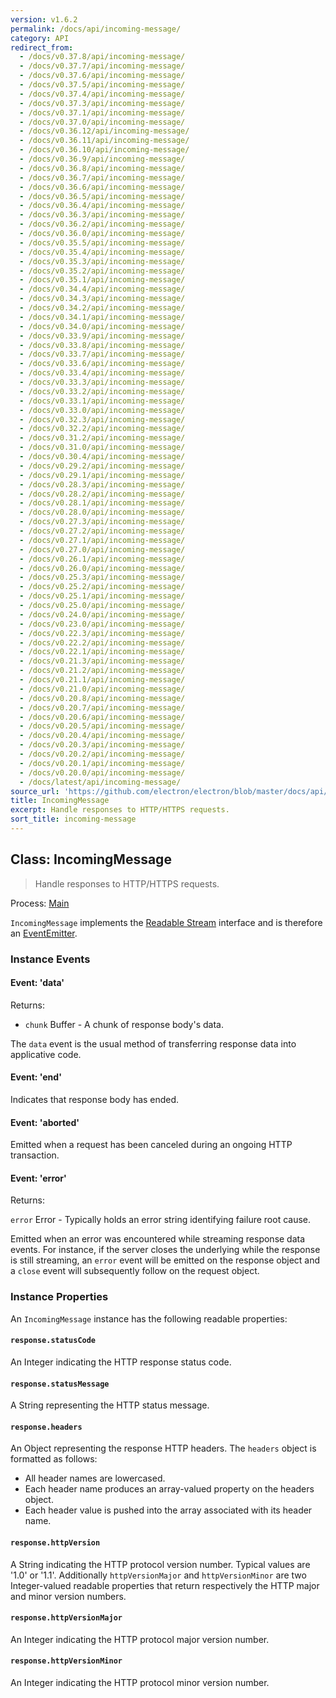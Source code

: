 ```yaml
---
version: v1.6.2
permalink: /docs/api/incoming-message/
category: API
redirect_from:
  - /docs/v0.37.8/api/incoming-message/
  - /docs/v0.37.7/api/incoming-message/
  - /docs/v0.37.6/api/incoming-message/
  - /docs/v0.37.5/api/incoming-message/
  - /docs/v0.37.4/api/incoming-message/
  - /docs/v0.37.3/api/incoming-message/
  - /docs/v0.37.1/api/incoming-message/
  - /docs/v0.37.0/api/incoming-message/
  - /docs/v0.36.12/api/incoming-message/
  - /docs/v0.36.11/api/incoming-message/
  - /docs/v0.36.10/api/incoming-message/
  - /docs/v0.36.9/api/incoming-message/
  - /docs/v0.36.8/api/incoming-message/
  - /docs/v0.36.7/api/incoming-message/
  - /docs/v0.36.6/api/incoming-message/
  - /docs/v0.36.5/api/incoming-message/
  - /docs/v0.36.4/api/incoming-message/
  - /docs/v0.36.3/api/incoming-message/
  - /docs/v0.36.2/api/incoming-message/
  - /docs/v0.36.0/api/incoming-message/
  - /docs/v0.35.5/api/incoming-message/
  - /docs/v0.35.4/api/incoming-message/
  - /docs/v0.35.3/api/incoming-message/
  - /docs/v0.35.2/api/incoming-message/
  - /docs/v0.35.1/api/incoming-message/
  - /docs/v0.34.4/api/incoming-message/
  - /docs/v0.34.3/api/incoming-message/
  - /docs/v0.34.2/api/incoming-message/
  - /docs/v0.34.1/api/incoming-message/
  - /docs/v0.34.0/api/incoming-message/
  - /docs/v0.33.9/api/incoming-message/
  - /docs/v0.33.8/api/incoming-message/
  - /docs/v0.33.7/api/incoming-message/
  - /docs/v0.33.6/api/incoming-message/
  - /docs/v0.33.4/api/incoming-message/
  - /docs/v0.33.3/api/incoming-message/
  - /docs/v0.33.2/api/incoming-message/
  - /docs/v0.33.1/api/incoming-message/
  - /docs/v0.33.0/api/incoming-message/
  - /docs/v0.32.3/api/incoming-message/
  - /docs/v0.32.2/api/incoming-message/
  - /docs/v0.31.2/api/incoming-message/
  - /docs/v0.31.0/api/incoming-message/
  - /docs/v0.30.4/api/incoming-message/
  - /docs/v0.29.2/api/incoming-message/
  - /docs/v0.29.1/api/incoming-message/
  - /docs/v0.28.3/api/incoming-message/
  - /docs/v0.28.2/api/incoming-message/
  - /docs/v0.28.1/api/incoming-message/
  - /docs/v0.28.0/api/incoming-message/
  - /docs/v0.27.3/api/incoming-message/
  - /docs/v0.27.2/api/incoming-message/
  - /docs/v0.27.1/api/incoming-message/
  - /docs/v0.27.0/api/incoming-message/
  - /docs/v0.26.1/api/incoming-message/
  - /docs/v0.26.0/api/incoming-message/
  - /docs/v0.25.3/api/incoming-message/
  - /docs/v0.25.2/api/incoming-message/
  - /docs/v0.25.1/api/incoming-message/
  - /docs/v0.25.0/api/incoming-message/
  - /docs/v0.24.0/api/incoming-message/
  - /docs/v0.23.0/api/incoming-message/
  - /docs/v0.22.3/api/incoming-message/
  - /docs/v0.22.2/api/incoming-message/
  - /docs/v0.22.1/api/incoming-message/
  - /docs/v0.21.3/api/incoming-message/
  - /docs/v0.21.2/api/incoming-message/
  - /docs/v0.21.1/api/incoming-message/
  - /docs/v0.21.0/api/incoming-message/
  - /docs/v0.20.8/api/incoming-message/
  - /docs/v0.20.7/api/incoming-message/
  - /docs/v0.20.6/api/incoming-message/
  - /docs/v0.20.5/api/incoming-message/
  - /docs/v0.20.4/api/incoming-message/
  - /docs/v0.20.3/api/incoming-message/
  - /docs/v0.20.2/api/incoming-message/
  - /docs/v0.20.1/api/incoming-message/
  - /docs/v0.20.0/api/incoming-message/
  - /docs/latest/api/incoming-message/
source_url: 'https://github.com/electron/electron/blob/master/docs/api/incoming-message.md'
title: IncomingMessage
excerpt: Handle responses to HTTP/HTTPS requests.
sort_title: incoming-message
---
```




<!--


                                      ::::
                                    :o+//+o:
                                    +o    oo-
                                    :o+//oo/+o/
                                      -::-   -oo:
                                               /s/
                      -::::::::-                :s/  :::--
                  :+oo+////////+:        -:/+oo/ :s:-///++oo+:
                /o+:                -/+oo+/:-     +o-      -:+o:
               /s:              -:+o+/:           -o+         :s/
              -s/            -/oo/:                /s-         +s-
              -s/         -/oo/-                   -s/         /s-
               oo       :+o/-                       oo         oo
               -s/    :oo/                          /s-       /s-
                :s/ :oo:              -::-          /s-      /s:
                  -+o/               /ssss/         :s:    -+o-
                 :o+--               /ssss/         :s:   :o+-
                :s/  +o:              -::-          /s-   --
               -s/    :+o/-                         /s-
               oo       -+o+-                       oo
              -s/         -/oo/-                   -s/
             -+soo+:         -/oo/:                /s-      /oooo+-
             o+   :s:           -:+o+/:-          -o+      /s:  -oo
             oo:--/s:       ::      -:+oo+/:-     -/-      /s/--:o+
              :+++/-        :s:          -:/+ooo++//////++oo//+o+:
                             /s:                --::::::--
                              /s/              /s-
                               :oo:          :oo:
                                 /oo/-    -/oo/
                                   -/+oooo+/-





                   _______  _______  _______  _______  __
                  |       ||       ||       ||       ||  |
                  |  _____||_     _||   _   ||    _  ||  |
                  | |_____   |   |  |  | |  ||   |_| ||  |
                  |_____  |  |   |  |  |_|  ||    ___||__|
                   _____| |  |   |  |       ||   |     __
                  |_______|  |___|  |_______||___|    |__|


    This file is generated automatically, so it should not be edited.

    To make changes, head over to the electron/electron repository:

    https://github.com/electron/electron/blob/master/docs/api/incoming-message.md

    Thanks!

-->
## Class: IncomingMessage

> Handle responses to HTTP/HTTPS requests.

Process: [Main]({{site.baseurl}}/docs/glossary#main-process)

`IncomingMessage` implements the [Readable Stream](https://nodejs.org/api/stream.html#stream_readable_streams) interface and is therefore an [EventEmitter](https://nodejs.org/api/events.html#events_class_eventemitter).

### Instance Events

#### Event: 'data'

Returns:

*   `chunk` Buffer - A chunk of response body's data.

The `data` event is the usual method of transferring response data into applicative code.

#### Event: 'end'

Indicates that response body has ended.

#### Event: 'aborted'

Emitted when a request has been canceled during an ongoing HTTP transaction.

#### Event: 'error'

Returns:

`error` Error - Typically holds an error string identifying failure root cause.

Emitted when an error was encountered while streaming response data events. For instance, if the server closes the underlying while the response is still streaming, an `error` event will be emitted on the response object and a `close` event will subsequently follow on the request object.

### Instance Properties

An `IncomingMessage` instance has the following readable properties:

#### `response.statusCode`

An Integer indicating the HTTP response status code.

#### `response.statusMessage`

A String representing the HTTP status message.

#### `response.headers`

An Object representing the response HTTP headers. The `headers` object is formatted as follows:

*   All header names are lowercased.
*   Each header name produces an array-valued property on the headers object.
*   Each header value is pushed into the array associated with its header name.

#### `response.httpVersion`

A String indicating the HTTP protocol version number. Typical values are '1.0' or '1.1'. Additionally `httpVersionMajor` and `httpVersionMinor` are two Integer-valued readable properties that return respectively the HTTP major and minor version numbers.

#### `response.httpVersionMajor`

An Integer indicating the HTTP protocol major version number.

#### `response.httpVersionMinor`

An Integer indicating the HTTP protocol minor version number.
